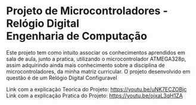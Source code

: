 # Projeto de Microcontroladores - Relógio Digital <br> Engenharia de Computação
Este projeto tem como intuito associar os conhecimentos aprendidos em sala de aula, junto a pratica, utilizando o microcontrolador ATMEGA328p, assim adquirindo ainda mais conhecimento sobre a disciplina de microcontroladores, da minha matriz curricular.  O projeto desenvolvido em questão é de um Relógio Digital Configuravel


Link com a explicação Teorica do Projeto: https://youtu.be/uNK7ECZOBjc
Link com a explicação Pratica do Projeto: https://youtu.be/ojxaL3qH1ZA
